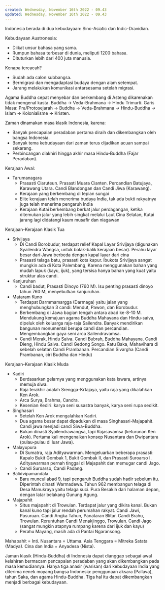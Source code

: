 ```yaml
---
created: Wednesday, November 16th 2022 - 09.43
updated: Wednesday, November 16th 2022 - 09.43
---
```


Indonesia berada di dua kebudayaan: Sino-Asiatic dan Indic-Dravidian.

Kebudayaan Austronesia:
- Diikat unsur bahasa yang sama.
- Rumpun bahasa terbesar di dunia, meliputi 1200 bahasa.
- Dituturkan lebih dari 400 juta manusia.

Kenapa tercacah?
- Sudah ada calon subbangsa.
- Bermigrasi dan mengadaptasi budaya dengan alam setempat.
- Jarang melakukan komunikasi antarsesama setelah migrasi.

Agama Buddha cepat menyebar dan berkembang di Asteng dikarenakan tidak mengenal kasta. Buddha -> Veda-Brahmana -> Hindu Trimurti. Garis Masa: Pra/Protosejarah -> Buddha -> Veda-Brahmana -> Hindu-Buddha -> Islam -> Kolonialisme -> Kristen.

Zaman dinamakan masa klasik Indonesia, karena:
- Banyak pencapaian peradaban pertama diraih dan dikembangkan oleh bangsa Indonesia.
- Banyak tema kebudayaan dari zaman terus dijadikan acuan sampai sekarang.
- Perbincangan diakhiri hingga akhir masa Hindu-Buddha (Fajar Peradaban).

Kerajaan Awal:
- Tarumanagara
	- Prasasti Ciaruteun. Prasasti Muara Cianten. Percandian Batujaya, Karawang Utara. Candi Blandongan dan Candi Jiwa (Karawang). 
	- Kerajaan yang berkembang di tepian sungai
	- Elite kerajaan telah menerima budaya India, tak ada bukti rakyatnya juga telah menerima pengaruh India
	- Kerajaan Kutai berkembang berkat jalur perdagangan, ketika ditemukan jalur yang lebih singkat melalui Laut Cina Selatan, Kutai jarang lagi didatangi kaum musafir dan niagawan

Kerajaan-Kerajaan Klasik Tua
- Srivijaya
	- Di Candi Borobudur, terdapat relief Kapal Layar Srivijaya (digunakan Syailendra Wangsa, untuk bolak-balik kerajaan besar). Perahu layar besar dari Jawa berbeda dengan kapal layar dari cina
	- Prasasti telaga batu, prasasti kota kapur. Ibukota Srivijaya sangat mungkin ada di Kota Palembang, Karena menggunakan bahan yang mudah lapuk (kayu, ijuk), yang tersisa hanya bahan yang kuat yaitu struktur alas candi.
- Kanjuruhan
	- Candi badut, Prasasti Dinoyo (760 M). Isu penting prasasti dinoyo tahun 760 M, menyebutkan kanjuruhan.
- Mataram Kuno
	- Terdapat Darmmamargga (Darmaga) yaitu jalan yang menghubungkan 3 candi: Mendut, Pawon, dan Borobudur.
	- Berkembang di Jawa bagian tengah antara abad ke-8-10 M. Mendukung kemajuan agama Buddha Mahayana dan Hindu-saiva, dipeluk oleh keluarga raja-raja Sailendra. Banyak mendirikan bangunan monumental berupa candi dan percandian. Mengembangkan gaya seni arca Sailendravamsa.
	- Candi Merak, Hindu Saiva. Candi Bubrah, Buddha Mahayana. Candi Dieng, Hindu Saiva. Candi Gedong Songo. Ratu Baka, Mahavihara di sebelah selatan Candi Prambanan. Percandian Sivargha (Candi Prambanan, ciri Buddha dan Hindu)

Kerajaan-Kerajaan Klasik Muda
- Kadiri
	- Berdasarkan gelarnya yang menggunakan kata Iswara, artinya memuja siwa.
	- Raja terakhir adalah Srengga-Krtajaya, yaitu raja yang dikalahkan Ken Arok.
	- Arca Surya, Brahma, Candra.
	- Kesenian Kediri: karya seni susastra banyak, karya seni rupa sedikit.
- Singhasari
	- Setelah Ken Arok mengalahkan Kadiri.
	- Dua agama besar dapat dipadukan di masa Singhasari-Majapahit. Candi jawa menjadi candi Siwa-Buddha.
	- Bukan dinasti Syailendrawangsa, tapi Rajasavamsa (keturunan Ken Arok). Pertama kali mengenalkan konsep Nusantara dan Dwipantara (pulau-pulau di luar Jawa).
- Malayupura
	- Di Sumatra, raja Adityawarman. Mengeluarkan beberapa prasasti: Kapalo Bukit Gombak 1, Bukit Gombak II, dan Prasasti Suroarso I. Adityawarman pernah tinggal di Majapahit dan memugar candi Jago.
	- Candi Suroarso, Candi Padang.
- Balidvipamandala
	- Baru muncul abad 9, tapi pengaruh Buddha sudah hadir sebelum itu. Diperintah dinasti Warmadewa. Tahun 962 membangun telaga di Desa Manukraya yaitu telaga suci. Pura Besakih dari halaman depan, dengan latar belakang Gunung Agung.
- Majapahit
	- Situs majapahit di Trowulan. Terdapat jalur yang dikira kanal. Bukan kanal kuno tapi jalur rendah perumahan rakyat. Candi Jawi, Pasuruan. Candi Angka Tahun, Panataran Blitar. Candi Brahu, Trowulan. Reruntuhan Candi Menakjinggo, Trowulan. Candi Jago (sangat mungkin atapnya rumpang karena dari ijuk dan kayu)
	- Perahu Mayang, masih ada di Pantai Ngaransong.

Mahapahit = Inti.
Nusantara = Uttama.
Asia Tenggara = Mitreka Satata (Madya).
Cina dan India = Anyadesa (Nista).

Jaman klasik (Hindu-Buddha) di Indonesia dapat dianggap sebagai awal kelahiran bermacam pencapaian peradaban yang akan dikembangkan pada masa kemudiannya. Hanya tiga anasir (warisan) dari kebudayaan India yang diterima nenek moyang bangsa Indonesia: penggunaan aksara (Pallava), tahun Saka, dan agama Hindu-Buddha. Tiga hal itu dapat dikembangkan menjadi berbagai kebudayaan.

